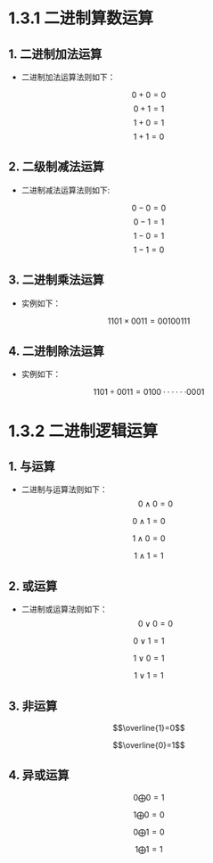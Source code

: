 # 1.3.1 二进制算数运算
## 1. 二进制加法运算
- 二进制加法运算法则如下：

$$0+0=0$$
$$0+1=1$$
$$1+0=1$$
$$1+1=0$$

## 2. 二级制减法运算
- 二进制减法运算法则如下:

$$0-0=0$$
$$0-1=1$$
$$1-0=1$$
$$1-1=0$$

## 3. 二进制乘法运算
- 实例如下：

$$
1101 \times 0011 = 0010 0111$$

## 4. 二进制除法运算
- 实例如下：

$$
1101 \div 0011 = 0100······0001$$

# 1.3.2 二进制逻辑运算
## 1. 与运算
- 二进制与运算法则如下：
$$0\wedge0=0$$

$$0\wedge1=0$$

$$1\wedge0=0$$

$$1\wedge1=1$$

## 2. 或运算
- 二进制或运算法则如下：
$$0 \vee 0 = 0$$ 

$$0 \vee 1 = 1$$

$$1 \vee 0 = 1$$

$$1 \vee 1 = 1$$

## 3. 非运算
$$\overline{1}=0$$

$$\overline{0}=1$$

## 4. 异或运算
$$0 \bigoplus 0 = 1$$

$$1 \bigoplus 0 = 0$$

$$0 \bigoplus 1 = 0$$

$$1 \bigoplus 1 = 1$$